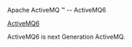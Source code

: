Apache ActiveMQ ™ -- ActiveMQ6 

[ActiveMQ6](activemq6.html)


ActiveMQ6 is next Generation ActiveMQ.

